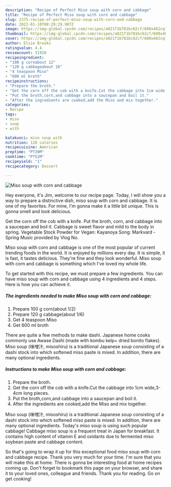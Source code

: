 ```yaml
---
description: "Recipe of Perfect Miso soup with corn and cabbage"
title: "Recipe of Perfect Miso soup with corn and cabbage"
slug: 2375-recipe-of-perfect-miso-soup-with-corn-and-cabbage
date: 2022-01-10T08:29:29.987Z
image: https://img-global.cpcdn.com/recipes/a021f1b781bc62cf/680x482cq70/miso-soup-with-corn-and-cabbage-recipe-main-photo.jpg
thumbnail: https://img-global.cpcdn.com/recipes/a021f1b781bc62cf/680x482cq70/miso-soup-with-corn-and-cabbage-recipe-main-photo.jpg
cover: https://img-global.cpcdn.com/recipes/a021f1b781bc62cf/680x482cq70/miso-soup-with-corn-and-cabbage-recipe-main-photo.jpg
author: Elsie Brooks
ratingvalue: 4.4
reviewcount: 31928
recipeingredient:
- "100 g cornabout 12"
- "120 g cabbageabout 16"
- "4 teaspoon Miso"
- "600 ml broth"
recipeinstructions:
- "Prepare the broth."
- "Get the corn off the cob with a knife.Cut the cabbage into 1cm wide,3-4cm long pieces."
- "Put the broth,corn,and cabbage into a saucepan and boil it."
- "After the ingredients are cooked,add the Miso and mix together."
categories:
- Recipe
tags:
- miso
- soup
- with

katakunci: miso soup with 
nutrition: 120 calories
recipecuisine: American
preptime: "PT39M"
cooktime: "PT52M"
recipeyield: "1"
recipecategory: Dessert

---
```



![Miso soup with corn and cabbage](https://img-global.cpcdn.com/recipes/a021f1b781bc62cf/680x482cq70/miso-soup-with-corn-and-cabbage-recipe-main-photo.jpg)

Hey everyone, it's Jim, welcome to our recipe page. Today, I will show you a way to prepare a distinctive dish, miso soup with corn and cabbage. It is one of my favorites. For mine, I'm gonna make it a little bit unique. This is gonna smell and look delicious.

Get the corn off the cob with a knife. Put the broth, corn, and cabbage into a saucepan and boil it. Cabbage is sweet flavor and mild to the body in spring. Vegetable Stock Powder for Vegan: Kayanoya Song: Markvard - Spring Music provided by Vlog No.

Miso soup with corn and cabbage is one of the most popular of current trending foods in the world. It is enjoyed by millions every day. It is simple, it is fast, it tastes delicious. They're fine and they look wonderful. Miso soup with corn and cabbage is something which I've loved my whole life.


To get started with this recipe, we must prepare a few ingredients. You can have miso soup with corn and cabbage using 4 ingredients and 4 steps. Here is how you can achieve it.

<!--inarticleads1-->

##### The ingredients needed to make Miso soup with corn and cabbage:

1. Prepare 100 g corn(about 1/2)
1. Prepare 120 g cabbage(about 1/6)
1. Get 4 teaspoon Miso
1. Get 600 ml broth


There are quite a few methods to make dashi. Japanese home cooks commonly use Awase Dashi (made with kombu kelp+ dried bonito flakes). Miso soup (味噌汁, misoshiru) is a traditional Japanese soup consisting of a dashi stock into which softened miso paste is mixed. In addition, there are many optional ingredients. 

<!--inarticleads2-->

##### Instructions to make Miso soup with corn and cabbage:

1. Prepare the broth.
1. Get the corn off the cob with a knife.Cut the cabbage into 1cm wide,3-4cm long pieces.
1. Put the broth,corn,and cabbage into a saucepan and boil it.
1. After the ingredients are cooked,add the Miso and mix together.


Miso soup (味噌汁, misoshiru) is a traditional Japanese soup consisting of a dashi stock into which softened miso paste is mixed. In addition, there are many optional ingredients. Today's miso soup is using such popular cabbage! Cabbage miso soup is a frequent treat in Japan for breakfast. It contains high content of vitamin E and oxidants due to fermented miso soybean paste and cabbage content. 

So that's going to wrap it up for this exceptional food miso soup with corn and cabbage recipe. Thank you very much for your time. I'm sure that you will make this at home. There is gonna be interesting food at home recipes coming up. Don't forget to bookmark this page on your browser, and share it to your loved ones, colleague and friends. Thank you for reading. Go on get cooking!
